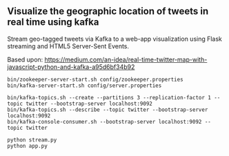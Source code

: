 ## Visualize the geographic location of tweets in real time using kafka

Stream geo-tagged tweets via Kafka to a web-app visualization using Flask streaming and HTML5 Server-Sent Events.

Based upon: https://medium.com/an-idea/real-time-twitter-map-with-javascript-python-and-kafka-a95d6bf34b92

```
bin/zookeeper-server-start.sh config/zookeeper.properties
bin/kafka-server-start.sh config/server.properties

bin/kafka-topics.sh --create --partitions 3 --replication-factor 1 --topic twitter --bootstrap-server localhost:9092
bin/kafka-topics.sh --describe --topic twitter --bootstrap-server localhost:9092
bin/kafka-console-consumer.sh --bootstrap-server localhost:9092 --topic twitter

python stream.py
python app.py
```
